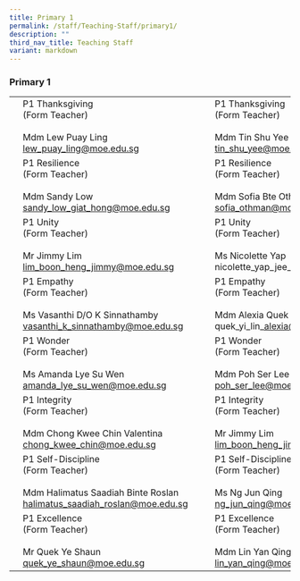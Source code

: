 ```yaml
---
title: Primary 1
permalink: /staff/Teaching-Staff/primary1/
description: ""
third_nav_title: Teaching Staff
variant: markdown
---
```

### Primary 1

|  	|  	|  	|  	|  	|
|---	|---	|---	|---	|---	|
|  	| P1 Thanksgiving<br>(Form Teacher)<br><br> Mdm Lew Puay Ling<br>lew_puay_ling@moe.edu.sg	|   	|| P1 Thanksgiving<br>(Form Teacher)<br><br>  Mdm Tin Shu Yee<br>tin_shu_yee@moe.edu.sg	|
| 	| P1 Resilience<br>(Form Teacher)<br><br>Mdm Sandy Low<br>sandy_low_giat_hong@moe.edu.sg 	|   	| 	| P1 Resilience<br>(Form Teacher)<br><br>Mdm Sofia Bte Othman<br>sofia_othman@moe.edu.sg	|
| 	| P1 Unity <br>(Form Teacher)<br><br> Mr Jimmy Lim<br>lim_boon_heng_jimmy@moe.edu.sg 	|   	|	| P1 Unity <br>(Form Teacher)<br><br> Ms Nicolette Yap<br>nicolette\_yap\_jee\_lian@moe.edu.sg 	|
| 	| P1 Empathy<br>(Form Teacher)<br><br> Ms Vasanthi D/O K Sinnathamby<br>vasanthi_k_sinnathamby@moe.edu.sg|   	|| P1 Empathy<br>(Form Teacher)<br><br>Mdm Alexia Quek<br>quek\_yi\_lin\_alexia@moe.edu.sg	|
| 	| P1 Wonder<br>(Form Teacher)<br><br>Ms Amanda Lye Su Wen<br>amanda_lye_su_wen@moe.edu.sg 	|   	| | P1 Wonder<br>(Form Teacher)<br><br>Mdm Poh Ser Lee<br>poh_ser_lee@moe.edu.sg 	|
| 	| P1 Integrity<br>(Form Teacher)<br><br>Mdm Chong Kwee Chin Valentina<br>chong_kwee_chin@moe.edu.sg	|   	|	| P1 Integrity<br>(Form Teacher)<br><br>Mr Jimmy Lim<br>lim_boon_heng_jimmy@moe.edu.sg	|
|	| P1 Self-Discipline<br>(Form Teacher)<br><br>Mdm Halimatus Saadiah Binte Roslan<br>halimatus_saadiah_roslan@moe.edu.sg 	|    	| 	| P1 Self-Discipline<br>(Form Teacher)<br><br>Ms Ng Jun Qing<br>ng_jun_qing@moe.edu.sg 	 	|
| | P1 Excellence<br>(Form Teacher)<br><br>Mr Quek Ye Shaun<br>quek_ye_shaun@moe.edu.sg 	|   	| 	| P1 Excellence <br>(Form Teacher)<br><br>Mdm Lin Yan Qing<br>lin_yan_qing@moe.edu.sg 	|